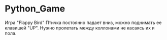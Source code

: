 # Python_Game
Игра "Flappy Bird" 
Птичка постоянно падает вниз, можно поднимать ее клавишей "UP". Нужно пролетать между коллонами не касаясь их и пола.
